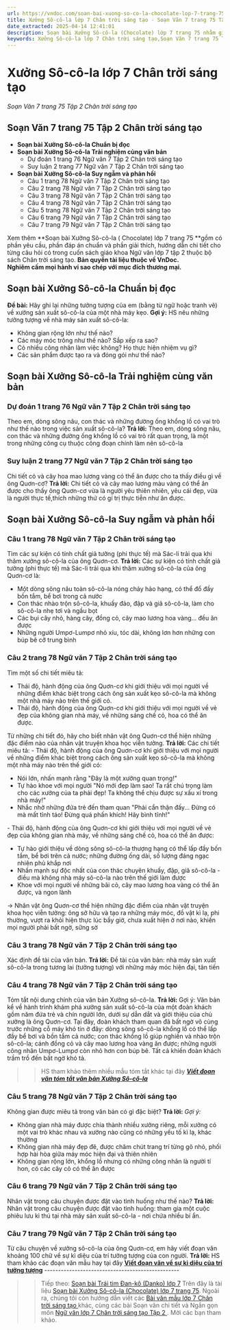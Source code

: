 ```yaml
---
url: https://vndoc.com/soan-bai-xuong-so-co-la-chocolate-lop-7-trang-75-287365
title: Xưởng Sô-cô-la lớp 7 Chân trời sáng tạo - Soạn Văn 7 trang 75 Tập 2 Chân trời sáng tạo - VnDoc.com
date_extracted: 2025-04-14 12:41:01
description: Soạn bài Xưởng Sô-cô-la (Chocolate) lớp 7 trang 75 nhằm giúp các em HS đạt kết quả tốt trong quá trình làm bài tập và học tập môn Ngữ văn lớp 7 sách Chân trời sáng tạo.
keywords: Xưởng Sô-cô-la lớp 7 Chân trời sáng tạo,Soạn Văn 7 trang 75 Tập 2 Chân trời sáng tạo,soạn bài xưởng sô-cô-la chocolate,soạn bài xưởng sô-cô-la lớp 7,soạn xưởng sô-cô-la,soạn văn 7 xưởng sô-cô-la,soạn bài xưởng sô-cô-la,soạn bài xưởng sô-cô-la trang 75,soạn ngữ văn 7 xưởng sô-cô-la,soạn văn 7 bài xưởng sô-cô-la,soạn bài xưởng sô-cô-la lớp 7 chân trời sáng tạo
---
```


# Xưởng Sô-cô-la lớp 7 Chân trời sáng tạo
 _Soạn Văn 7 trang 75 Tập 2 Chân trời sáng tạo_
## **Soạn Văn 7 trang 75 Tập 2 Chân trời sáng tạo**
  * **Soạn bài Xưởng Sô-cô-la Chuẩn bị đọc**
  * **Soạn bài Xưởng Sô-cô-la Trải nghiệm cùng văn bản**
    * Dự đoán 1 trang 76 Ngữ văn 7 Tập 2 Chân trời sáng tạo
    * Suy luận 2 trang 77 Ngữ văn 7 Tập 2 Chân trời sáng tạo
  * **Soạn bài Xưởng Sô-cô-la Suy ngẫm và phản hồi**
    * Câu 1 trang 78 Ngữ văn 7 Tập 2 Chân trời sáng tạo
    * Câu 2 trang 78 Ngữ văn 7 Tập 2 Chân trời sáng tạo
    * Câu 3 trang 78 Ngữ văn 7 Tập 2 Chân trời sáng tạo
    * Câu 4 trang 78 Ngữ văn 7 Tập 2 Chân trời sáng tạo
    * Câu 5 trang 78 Ngữ văn 7 Tập 2 Chân trời sáng tạo
    * Câu 6 trang 79 Ngữ văn 7 Tập 2 Chân trời sáng tạo
    * Câu 7 trang 79 Ngữ văn 7 Tập 2 Chân trời sáng tạo

Xem thêm
**Soạn bài Xưởng Sô-cô-la \( Chocolate\) lớp 7 trang 75 **gồm có phần yêu cầu, phần đáp án chuẩn và phần giải thích, hướng dẫn chi tiết cho từng câu hỏi có trong cuốn sách giáo khoa Ngữ văn lớp 7 tập 2 thuộc bộ sách Chân trời sáng tạo.
**Bản quyền tài liệu thuộc về VnDoc.  
Nghiêm cấm mọi hành vi sao chép với mục đích thương mại.**
## **Soạn bài Xưởng Sô-cô-la Chuẩn bị đọc**
**Đề bài:** Hãy ghi lại những tưởng tượng của em \(bằng từ ngữ hoặc tranh vẽ\) về xưởng sản xuất sô-cô-la của một nhà máy kẹo.
**Gợi ý:**
HS nêu những tưởng tượng về nhà máy sản xuất sô-cô-la:
  * Không gian rộng lớn như thế nào?
  * Các máy móc trông như thế nào? Sắp xếp ra sao?
  * Có nhiều công nhân làm việc không? Họ thực hiện nhiệm vụ gì?
  * Các sản phẩm được tạo ra và đóng gói như thế nào?

## **Soạn bài Xưởng Sô-cô-la Trải nghiệm cùng văn bản**
### Dự đoán 1 trang 76 Ngữ văn 7 Tập 2 Chân trời sáng tạo
Theo em, dòng sông nâu, con thác và những đường ống khổng lồ có vai trò như thế nào trong việc sản xuất sô-cô-la?
**Trả lời:**
Theo em, dòng sông nâu, con thác và những đường ống khổng lồ có vai trò rất quan trọng, là một trong những công cụ thuộc công đoạn chính làm nên sô-cô-la
### Suy luận 2 trang 77 Ngữ văn 7 Tập 2 Chân trời sáng tạo
Chi tiết cỏ và cây hoa mao lương vàng có thể ăn được cho ta thấy điều gì về ông Quơn-cơ?
**Trả lời:**
Chi tiết cỏ và cây mao lương màu vàng có thể ăn được cho thấy ông Quơn-cơ vừa là người yêu thiên nhiên, yêu cái đẹp, vừa là người thực tế,thích những thứ có gí trị thực tiễn như ăn được.
## **Soạn bài Xưởng Sô-cô-la Suy ngẫm và phản hồi**
### Câu 1 trang 78 Ngữ văn 7 Tập 2 Chân trời sáng tạo
Tìm các sự kiện có tính chất giả tưởng \(phi thực tế\) mà Sác-li trải qua khi thăm xưởng sô-cô-la của ông Quơn-cơ.
**Trả lời:**
Các sự kiện có tính chất giả tưởng \(phi thực tế\) mà Sác-li trải qua khi thăm xưởng sô-cô-la của ông Quơn-cơ là:
  * Một dòng sông nâu toàn sô-cô-la nóng chảy hảo hạng, có thể đổ đầy bồn tắm, bể bơi trong cả nước
  * Con thác nhào trộn sô-cô-la, khuấy đảo, đập và giã sô-cô-la, làm cho sô-cô-la nhẹ tơi và ngầu bọt
  * Các bụi cây nhỏ, hàng cây, đồng cỏ, cây mao lương hoa vàng... đều ăn được
  * Những người Umpơ-Lumpơ nhỏ xíu, tóc dài, không lơn hơn những con búp bê cỡ trung bình

### Câu 2 trang 78 Ngữ văn 7 Tập 2 Chân trời sáng tạo
Tìm một số chi tiết miêu tả:
  * Thái độ, hành động của ông Quơn-cơ khi giới thiệu với mọi người về những điểm khác biệt trong cách ông sản xuất kẹo  sô-cô-la mà không một nhà máy nào trên thế giới có.
  * Thái độ, hành động của ông Quơn-cơ khi giới thiệu với mọi người về vẻ đẹp của không gian nhà máy, về những sáng chế cỏ, hoa có thể ăn được.

Từ những chi tiết đó, hãy cho biết nhân vật ông Quơn-cơ thể hiện những đặc điểm nào của nhân vật truyện khoa học viễn tưởng.
**Trả lời:**
Các chi tiết miêu tả:
\- Thái độ, hành động của ông Quơn-cơ khi giới thiệu với mọi người về những điểm khác biệt trong cách ông sản xuất kẹo sô-cô-la mà không một nhà máy nào trên thế giới có:
  * Nói lớn, nhấn mạnh rằng "Đây là một xưởng quan trọng\!"
  * Tự hào khoe với mọi người "Nó mới đẹp làm sao\! Ta rất chú trọng làm cho các xưởng của ta phải đẹp\! Ta không thể chịu được sự xấu xí trong nhà máy\!"
  * Nhắc nhở những đứa trẻ đến tham quan "Phải cẩn thận đấy... Đừng có mà mất tỉnh táo\! Đừng quá phấn khích\! Hãy bình tĩnh\!"

\- Thái độ, hành động của ông Quơn-cơ khi giới thiệu với mọi người về vẻ đẹp của không gian nhà máy, về những sáng chế cỏ, hoa có thể ăn được:
  * Tự hào giới thiệu về dòng sông sô-cô-la thượng hạng có thể lấp đầy bốn tắm, bể bơi trên cả nước; những đường ống dài, số lượng đáng ngạc nhiên phủ khắp nơi
  * Nhấn mạnh sự độc nhất của con thác chuyên khuấy, đập, giã sô-cô-la - điều mà không nhà máy sô-cô-la nào trên thế giới làm được
  * Khoe với mọi người về những bãi cỏ, cây mao lương hoa vàng có thể ăn được, và ngon lành

→ Nhân vật ông Quơn-cơ thể hiện những đặc điểm của nhân vật truyện khoa học viễn tưởng: ông sở hữu và tạo ra những máy móc, đồ vật kì lạ, phi thường, vượt ra khỏi hiện thực lúc bấy giờ, chưa xuất hiện ở nơi nào, khiến mọi người phải bất ngờ, sững sờ
### Câu 3 trang 78 Ngữ văn 7 Tập 2 Chân trời sáng tạo
Xác định đề tài của văn bản.
**Trả lời:**
Đề tài của văn bản: nhà máy sản xuất sô-cô-la trong tương lai \(tưởng tượng\) với những máy móc hiện đại, tân tiến
### Câu 4 trang 78 Ngữ văn 7 Tập 2 Chân trời sáng tạo
Tóm tắt nội dung chính của văn bản Xưởng sô-cô-la.
**Trả lời:**
Gợi ý:
Văn bản kể về hành trình khám phá xưởng sản xuất sô-cô-la của một đoàn khách gồm năm đứa trẻ và chín người lớn, dưới sự dẫn dắt và giới thiệu của chủ xưởng là ông Quơn-cơ. Tại đây, đoàn khách tham quan đã bất ngờ vô cùng trước những cỗ máy khó tin ở đây: dòng sông sô-cô-la khổng lồ có thể lấp đầy bể bơi và bồn tắm cả nước; con thác khổng lồ giúp nghiền và nhào trộn sô-cô-la; cánh đồng cỏ và cây mao lương hoa vàng ăn được; những người công nhân Umpơ-Lumpơ còn nhỏ hơn con búp bê. Tất cả khiến đoàn khách trầm trồ đến bất ngờ khó tả.
>> HS tham khảo thêm nhiều mẫu tóm tắt khác tại đây **[_Viết đoạn văn tóm tắt văn bản Xưởng Sô-cô-la_](<https://vndoc.com/tom-tat-xuong-so-co-la-lop-7-291107>)**
### Câu 5 trang 78 Ngữ văn 7 Tập 2 Chân trời sáng tạo
Không gian được miêu tả trong văn bản có gì đặc biệt?
**Trả lời:**
_Gợi ý:_
  * Không gian nhà máy được chia thành nhiều xưởng riêng, mỗi xưởng có một vai trò khác nhau và xưởng nào cũng có những yếu tố kì lạ, khác thường
  * Không gian nhà máy đẹp đẽ, được chăm chút trang trí từng gõ nhỏ, phối hợp hài hòa giữa máy móc hiện đại và thiên nhiên
  * Không gian rộng lớn, khổng lồ nhưng có những công nhân là người tí hon, có các cây cỏ có thể ăn được

### Câu 6 trang 79 Ngữ văn 7 Tập 2 Chân trời sáng tạo
Nhân vật trong câu chuyện được đặt vào tình huống như thế nào?
**Trả lời:**
Nhân vật trong câu chuyện được đặt vào tình huống: tham gia một cuộc phiêu lưu kì thú tại nhà máy sản xuất  sô-cô-la \- nơi chứa nhiều bí ẩn.
### Câu 7 trang 79 Ngữ văn 7 Tập 2 Chân trời sáng tạo
Từ câu chuyện về xưởng sô-cô-la của ông Quơn-cơ, em hãy viết đoạn văn khoảng 100 chữ về sự kì diệu của trí tưởng tượng của con người.
**Trả lời:**
HS tham khảo các đoạn văn mẫu hay tại đây **[Viết đoạn văn về sự kì diệu của trí tưởng tượng](<https://vndoc.com/viet-doan-van-ve-su-ki-dieu-cua-tri-tuong-tuong-lop-7-291109>)**
\-------------------------------------------------
>> Tiếp theo: [Soạn bài Trái tim Đan-kô \(Danko\) lớp 7](<https://vndoc.com/soan-bai-trai-tim-dan-ko-danko-lop-7-trang-79-287390>)
Trên đây là tài liệu [Soạn bài Xưởng Sô-cô-la \(Chocolate\) lớp 7 trang 75](<https://vndoc.com/soan-bai-xuong-so-co-la-chocolate-lop-7-trang-75-287365>). Ngoài ra, chúng tôi còn hướng dẫn viết các [ Bài văn mẫu lớp 7 Chân trời sáng tạo ](<https://vndoc.com/van-mau-lop-7ctst>) khác, cùng các bài Soạn văn chi tiết và Ngắn gọn môn [ Ngữ văn lớp 7 Chân trời sáng tạo Tập 2 ](<https://vndoc.com/ngu-van-7-ctst-tap2>) . Mời các bạn tham khảo.
